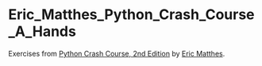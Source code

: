 # Eric_Matthes_Python_Crash_Course_A_Hands
Exercises from [Python Crash Course, 2nd Edition](https://ehmatthes.github.io/pcc/) by [Eric Matthes](https://github.com/ehmatthes).
